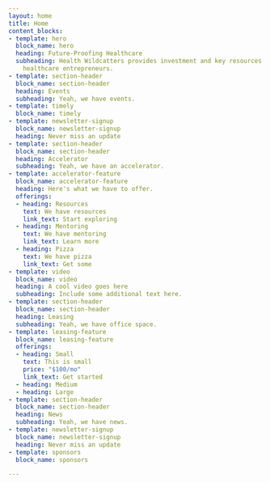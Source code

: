 ```yaml
---
layout: home
title: Home
content_blocks:
- template: hero
  block_name: hero
  heading: Future-Proofing Healthcare
  subheading: Health Wildcatters provides investment and key resources to support
    healthcare entrepreneurs.
- template: section-header
  block_name: section-header
  heading: Events
  subheading: Yeah, we have events.
- template: timely
  block_name: timely
- template: newsletter-signup
  block_name: newsletter-signup
  heading: Never miss an update
- template: section-header
  block_name: section-header
  heading: Accelerator
  subheading: Yeah, we have an accelerator.
- template: accelerator-feature
  block_name: accelerator-feature
  heading: Here's what we have to offer.
  offerings:
  - heading: Resources
    text: We have resources
    link_text: Start exploring
  - heading: Mentoring
    text: We have mentoring
    link_text: Learn more
  - heading: Pizza
    text: We have pizza
    link_text: Get some
- template: video
  block_name: video
  heading: A cool video goes here
  subheading: Include some additional text here.
- template: section-header
  block_name: section-header
  heading: Leasing
  subheading: Yeah, we have office space.
- template: leasing-feature
  block_name: leasing-feature
  offerings:
  - heading: Small
    text: This is small
    price: "$100/mo"
    link_text: Get started
  - heading: Medium
  - heading: Large
- template: section-header
  block_name: section-header
  heading: News
  subheading: Yeah, we have news.
- template: newsletter-signup
  block_name: newsletter-signup
  heading: Never miss an update
- template: sponsors
  block_name: sponsors

---
```

